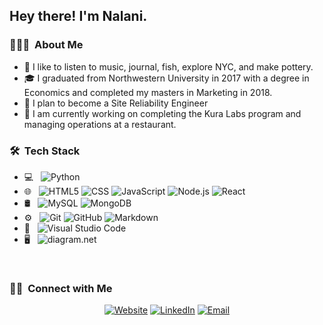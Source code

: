 <h2> Hey there! I'm Nalani.</h2>

<h3> 👨🏻‍💻 &nbsp;About Me </h3>

- 🤔 I like to listen to music, journal, fish, explore NYC, and make pottery. 
- 🎓 I graduated from Northwestern University in 2017 with a degree in Economics and completed my masters in Marketing in 2018.
- 💼 I plan to become a Site Reliability Engineer
- 🌱 I am currently working on completing the Kura Labs program and managing operations at a restaurant. 


<h3> 🛠 &nbsp;Tech Stack</h3>

- 💻 &nbsp;
![Python](https://img.shields.io/badge/-Python-333333?style=flat&logo=python)
- 🌐 &nbsp;
![HTML5](https://img.shields.io/badge/-HTML5-333333?style=flat&logo=HTML5)
![CSS](https://img.shields.io/badge/-CSS-333333?style=flat&logo=CSS3&logoColor=1572B6)
![JavaScript](https://img.shields.io/badge/-JavaScript-333333?style=flat&logo=javascript)
![Node.js](https://img.shields.io/badge/-Node.js-333333?style=flat&logo=node.js)
![React](https://img.shields.io/badge/-React-333333?style=flat&logo=react.)
- 🛢 &nbsp;
![MySQL](https://img.shields.io/badge/-MySQL-333333?style=flat&logo=mysql)
![MongoDB](https://img.shields.io/badge/-MongoDB-333333?style=flat&logo=mongodb)
- ⚙️ &nbsp;
![Git](https://img.shields.io/badge/-Git-333333?style=flat&logo=git)
![GitHub](https://img.shields.io/badge/-GitHub-333333?style=flat&logo=github)
![Markdown](https://img.shields.io/badge/-Markdown-333333?style=flat&logo=markdown)
- 🔧 &nbsp;
![Visual Studio Code](https://img.shields.io/badge/-Visual%20Studio%20Code-333333?style=flat&logo=visual-studio-code&logoColor=007ACC)
- 🖥 &nbsp;
![diagram.net](https://img.shields.io/badge/-Diagram.net-333333?style=flat&logo=diagrams.net)

<br/>

<h3> 🤝🏻 &nbsp;Connect with Me </h3>

<p align="center">
<a href="https://www.kuralabs.org"><img alt="Website" src="https://img.shields.io/badge/Website-www.kuralabs.org-o..."></a>
<a href="https://www.linkedin.com/in/nalanidaniels"><img alt="LinkedIn" src="https://img.shields.io/badge/LinkedIn-Nalani%20Daniels--orange?style=flat-square&logo=linkedin"></a>
<a href="https://nalanidaniels23@gmail.com"><img alt="Email" src="https://img.shields.io/badge/Email-nalanidaniels23@gmail.com-orange?style=flat-square&logo=gmail"></a>
</p>

<!---
naldanielsLABS/naldanielsLABS is a ✨ special ✨ repository because its `README.md` (this file) appears on your GitHub profile.
You can click the Preview link to take a look at your changes.
--->
